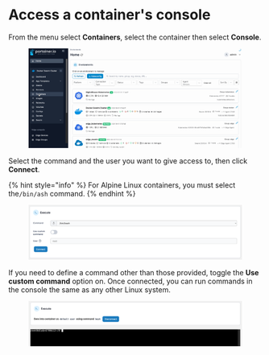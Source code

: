 # Access a container's console

From the menu select **Containers**, select the container then select **Console**.

<figure><img src="../../../.gitbook/assets/2.15-docker_containers_container_console.gif" alt=""><figcaption></figcaption></figure>

Select the command and the user you want to give access to, then click **Connect**.

{% hint style="info" %}
For Alpine Linux containers, you must select the`/bin/ash` command.
{% endhint %}

<figure><img src="../../../.gitbook/assets/2.15-docker_containers_container_console_execute.png" alt=""><figcaption></figcaption></figure>

If you need to define a command other than those provided, toggle the **Use custom command** option on. Once connected, you can run commands in the console the same as any other Linux system.

<figure><img src="../../../.gitbook/assets/2.15-docker_containers_container_console_connect.png" alt=""><figcaption></figcaption></figure>

